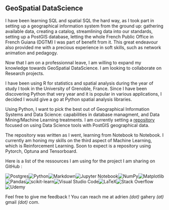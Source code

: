 ## GeoSpatial DataScience

I have been learning SQL and spatial SQL the hard way, as I took part in setting up a geographical information system from the ground up: gathering available data, creating a catalog, streamlining data into our standards, setting up a PostGIS database, letting the whole French Public Office in French Guiana (DGTM) I was part of benefit from it. This great endeavour also provided me with a precious experience in soft skills, such as network animation and pedagogy.

Now that I am on a professionnal leave, I am willing to expand my knowledge towards GeoSpatial DataScience. I am looking to collaborate on Research projects.

I have been using R for statistics and spatial analysis during the year of study I took in the University of Grenoble, France. Since I have been discovering Python that very year and it is popular in various applications, I decided I would give a go at Python spatial analysis libraries.

Using Python, I want to pick the best out of Geographical Information Systems and Data Science: capabilities in database managment, and Data Mining/Machine Learning treatments. I am currently setting a [repository](https://github.com/AdrienGahery/GIS-DataScience_Pipeline) focused on using Data Science tools with PostGIS geographical data. 

The repository was written as I went, learning from Notebook to Notebook. I currently am honing my skills on the third aspect of Machine Learning, which is Reinforcement Learning. Soon to expect is a repository using Pytorch, Optuna and Tensorboard.

Here is a list of the ressources I am using for the project I am sharing on GitHub :


![Postgres](https://img.shields.io/badge/postgres-%23316192.svg?style=for-the-badge&logo=postgresql&logoColor=white)![Python](https://img.shields.io/badge/python-3670A0?style=for-the-badge&logo=python&logoColor=ffdd54)![Markdown](https://img.shields.io/badge/markdown-%23000000.svg?style=for-the-badge&logo=markdown&logoColor=white)![Jupyter Notebook](https://img.shields.io/badge/jupyter-%23FA0F00.svg?style=for-the-badge&logo=jupyter&logoColor=white)![NumPy](https://img.shields.io/badge/numpy-%23013243.svg?style=for-the-badge&logo=numpy&logoColor=white)![Matplotlib](https://img.shields.io/badge/Matplotlib-%23ffffff.svg?style=for-the-badge&logo=Matplotlib&logoColor=black)![Pandas](https://img.shields.io/badge/pandas-%23150458.svg?style=for-the-badge&logo=pandas&logoColor=white)![scikit-learn](https://img.shields.io/badge/scikit--learn-%23F7931E.svg?style=for-the-badge&logo=scikit-learn&logoColor=white)![Visual Studio Code](https://img.shields.io/badge/Visual%20Studio%20Code-0078d7.svg?style=for-the-badge&logo=visual-studio-code&logoColor=white)![LaTeX](https://img.shields.io/badge/latex-%23008080.svg?style=for-the-badge&logo=latex&logoColor=white)![Stack Overflow](https://img.shields.io/badge/-Stackoverflow-FE7A16?style=for-the-badge&logo=stack-overflow&logoColor=white)![Udemy](https://img.shields.io/badge/Udemy-A435F0?style=for-the-badge&logo=Udemy&logoColor=white)

Feel free to give me feedback ! You can reach me at adrien *(dot)* gahery *(at)* gmail *(dot)* com.

<!--
**AdrienGahery/AdrienGahery** is a ✨ _special_ ✨ repository because its `README.md` (this file) appears on your GitHub profile.

Here are some ideas to get you started:

- 🔭 I’m currently working on ...
- 🌱 I’m currently learning ...
- 👯 I’m looking to collaborate on ...
- 🤔 I’m looking for help with ...
- 💬 Ask me about ...
- 📫 How to reach me: ...
- 😄 Pronouns: ...
- ⚡ Fun fact: ...
### 🤔 I currently would need some help with...

- [OWSLib](https://pypi.org/project/OWSLib/)'s requests method to grabbing a WFS' data into a GeoPandas' GeoDataFrame. I can't get my head around the [documentation](https://owslib.readthedocs.io/en/latest/usage.html#wfs)
- How to make nomnoml UML diagram display correctly in a Jupyter Notebook when it is working OK in Markdown files?
-->
